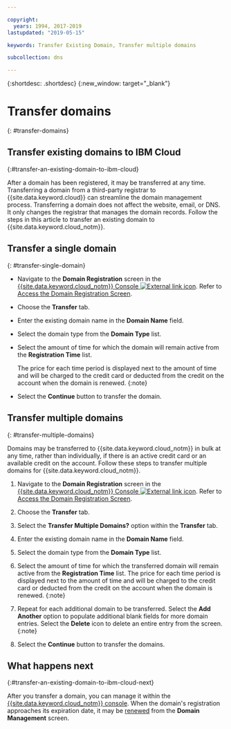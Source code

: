 ```yaml
---

copyright:
  years: 1994, 2017-2019
lastupdated: "2019-05-15"

keywords: Transfer Existing Domain, Transfer multiple domains

subcollection: dns

---
```


{:shortdesc: .shortdesc}
{:new_window: target="_blank"}

# Transfer domains
{: #transfer-domains}

## Transfer existing domains to IBM Cloud
{:#transfer-an-existing-domain-to-ibm-cloud}

After a domain has been registered, it may be transferred at any time. Transferring a domain from a third-party registrar to {{site.data.keyword.cloud}} can streamline the domain management process. Transferring a domain does not affect the website, email, or DNS. It only changes the registrar that manages the domain records. Follow the steps in this article to transfer an existing domain to {{site.data.keyword.cloud_notm}}.

## Transfer a single domain
{: #transfer-single-domain}

* Navigate to the **Domain Registration** screen in the [{{site.data.keyword.cloud_notm}} Console ![External link icon](../../icons/launch-glyph.svg "External link icon")](https://{DomainName}/). Refer to [Access the Domain Registration Screen](/docs/infrastructure/dns?topic=dns-how-to-use-the-domain-registration-screen).
* Choose the **Transfer** tab.
* Enter the existing domain name in the **Domain Name** field.
* Select the domain type from the **Domain Type** list.
* Select the amount of time for which the domain will remain active from the **Registration Time** list.

  The price for each time period is displayed next to the amount of time and will be charged to the credit card or deducted from the credit on the account when the domain is renewed.
  {:note}

* Select the **Continue** button to transfer the domain.

## Transfer multiple domains
{: #transfer-multiple-domains}

Domains may be transferred to {{site.data.keyword.cloud_notm}} in bulk at any time, rather than individually, if there is an active credit card or an available credit on the account. Follow these steps to transfer multiple domains for {{site.data.keyword.cloud_notm}}.

1. Navigate to the **Domain Registration** screen in the [{{site.data.keyword.cloud_notm}} Console ![External link icon](../../icons/launch-glyph.svg "External link icon")](https://{DomainName}/). Refer to [Access the Domain Registration Screen](/docs/infrastructure/dns?topic=dns-how-to-use-the-domain-registration-screen).
1. Choose the **Transfer** tab.
1. Select the **Transfer Multiple Domains?** option within the **Transfer** tab.
1. Enter the existing domain name in the **Domain Name** field.
1. Select the domain type from the **Domain Type** list.
1. Select the amount of time for which the transferred domain will remain active from the **Registration Time** list.
   The price for each time period is displayed next to the amount of time and will be charged to the credit card or deducted from the credit on the account when the domain is renewed.
   {:note}

1. Repeat for each additional domain to be transferred.
   Select the **Add Another** option to populate additional blank fields for more domain entries. Select the **Delete** icon to delete an entire entry from the screen.
   {:note}

1. Select the **Continue** button to transfer the domains.



## What happens next
{:#transfer-an-existing-domain-to-ibm-cloud-next}

After you transfer a domain, you can manage it within the [{{site.data.keyword.cloud_notm}} console](https://{DomainName}/). When the domain's registration approaches its expiration date, it may be [renewed](/docs/infrastructure/dns?topic=dns-renew-an-existing-domain) from the **Domain Management** screen.
